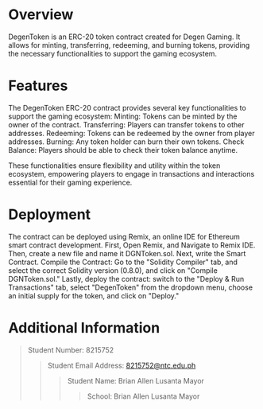# Overview
DegenToken is an ERC-20 token contract created for Degen Gaming. It allows for minting, transferring, redeeming, and burning tokens, providing the necessary functionalities to support the gaming ecosystem.

# Features
The DegenToken ERC-20 contract provides several key functionalities to support the gaming ecosystem:
Minting: Tokens can be minted by the owner of the contract.
Transferring: Players can transfer tokens to other addresses.
Redeeming: Tokens can be redeemed by the owner from player addresses.
Burning: Any token holder can burn their own tokens.
Check Balance: Players should be able to check their token balance anytime.

These functionalities ensure flexibility and utility within the token ecosystem, empowering players to engage in transactions and interactions essential for their gaming experience.

# Deployment
The contract can be deployed using Remix, an online IDE for Ethereum smart contract development. First, Open Remix, and Navigate to Remix IDE. Then, create a new file and name it DGNToken.sol. Next, write the Smart Contract. Compile the Contract: Go to the "Solidity Compiler" tab, and select the correct Solidity version (0.8.0), and click on "Compile DGNToken.sol." Lastly, deploy the contract: switch to the "Deploy & Run Transactions" tab, select "DegenToken" from the dropdown menu, choose an initial supply for the token, and click on "Deploy."

# Additional Information
> Student Number: 8215752
>> Student Email Address: 8215752@ntc.edu.ph
>>> Student Name: Brian Allen Lusanta Mayor
>>>> School: Brian Allen Lusanta Mayor
